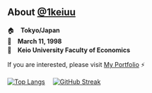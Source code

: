 <!-- ### Hi there 👋 -->

<!--
**ikkei12/ikkei12** is a ✨ _special_ ✨ repository because its `README.md` (this file) appears on your GitHub profile.

Here are some ideas to get you started:
-->
## About [@1keiuu](https://twitter.com/1keiuu)
🏠　**Tokyo/Japan**  
🎂　**March 11, 1998**    
🏫　**Keio University Faculty of Economics**

If you are interested, please visit [My Portfolio](https://1k-cove.com) ⚡️

[![Top Langs](https://github-readme-stats.vercel.app/api/top-langs/?username=1keiuu&layout=compact&hide_border=true)](https://github.com/anuraghazra/github-readme-stats)　
[![GitHub Streak](http://github-readme-streak-stats.herokuapp.com?user=1keiuu&theme=vue&hide_border=true)](https://git.io/streak-stats)
